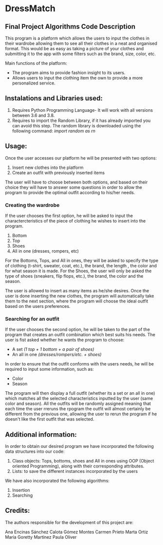 # DressMatch #
## Final Project Algorithms Code Description ##

This program is a platform which allows the users to input the clothes in their wardrobe allowing them to see all their clothes in a neat and organised format. This would be as easy as taking a picture of your clothes and submitting it to the app with some filters such as the brand, size, color, etc.

Main functions of the platform:
  - The program aims to provide fashion insight to its users.
  - Allows users to input the clothing item the own to provide a more personalized service. 


## Instalations and Libraries used: ##
  1. Requires Python Programming Language- It will work with all versions between 3.6 and 3.8.
  2. Requires to import the Random Library, if it has already imported you can avoid this step.
  The random library is downloaded using the following command:
  _import random as rn_
  

## Usage: ##
Once the user accesses our platform he will be presented with two options: 
  1. Insert new clothes into the platform
  2. Create an outfit with previously inserted items

The user will have to choose between both options, and based on their choice they will have to answer some questions in order to allow the program to provide the optimal outfit according to his/her needs.

### Creating the wardrobe ###
If the user chooses the first option, he will be asked to input the charactercteristics of the piece of clothing he wishes to insert into the program. 
  1. Bottom
  2. Top
  3. Shoes
  4. All in one (dresses, rompers, etc)

For the Bottoms, Tops, and All in ones, they will be asked to specify the type of clothing (t-shirt, sweater, coat, etc.), the brand, the length , the color and for what season it is made. For the Shoes, the user will only be asked the type of shoes (sneakers, flip flops, etc.), the brand, the color and the season.

The user is allowed to insert as many items as he/she desires. Once the user is done inserting the new clothes, the program will automatically take them to the next section, where the program will choose the ideal outfit based on the users preferences.

### Searching for an outfit ###
If the user chooses the second option, he will be taken to the part of the program that creates an outfit combination which best suits his needs. 
The user is fist asked whether he wants the program to choose: 
  - A set _(1 top + 1 bottom + a pair of shoes)_
  - An all in one _(dresses/rompers/etc. + shoes)_

In order to ensure that the outfit conforms with the users needs, he will be required to input some information, such as: 
  - Color
  - Season  

The program will then display a full outfit (whether its a set or an all in one) which matches all the selected characteristics inputted by the user (same color and season).
All the outfits will be randomly assigned meaning that each time the user rreruns the rpogram the outfit will almost certainly be different from the previous one, allowing the user to rerun the program if he doesn't like the first outfit that was selected.


## Additional information: ##
In order to obtain our desired program we have incorporated the following data structures into our code:
  1. Class objects: Tops, bottoms, shoes and All in ones using OOP (Object oriented Programming), along with their corresponding attributes. 
  2. Lists: to save the different instances incorporated by the users

We have also incorporated the following algorithms:
  1. Insertion
  2. Searching


## Credits: ##
The authors responsible for the development of this project are:

  Ana Encinas Sánchez 
  Calota Gómez Montes
  Carmen Prieto
  Marta Ortiz 
  Maria Goretty Martinez
  Paula Oliver 
